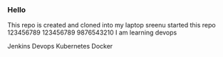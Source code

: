 ### Hello 
This repo is created and cloned into my laptop
sreenu started this repo 
123456789
123456789
9876543210
I am learning devops


Jenkins
Devops
Kubernetes
Docker

